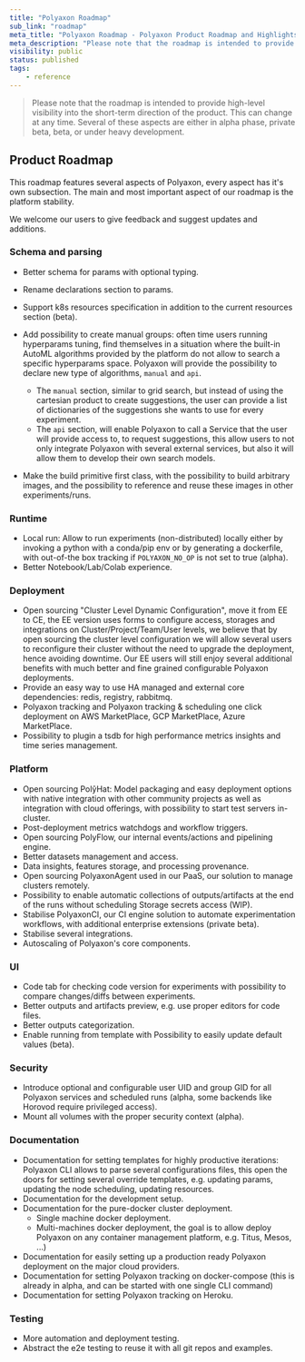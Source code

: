 ```yaml
---
title: "Polyaxon Roadmap"
sub_link: "roadmap"
meta_title: "Polyaxon Roadmap - Polyaxon Product Roadmap and Highlights"
meta_description: "Please note that the roadmap is intended to provide high-level visibility into the short-term direction of the product. This can change at any time."
visibility: public
status: published
tags:
    - reference
---
```


> Please note that the roadmap is intended to provide high-level visibility into the short-term direction of the product. This can change at any time. Several of these aspects are either in alpha phase, private beta, beta, or under heavy development.

## Product Roadmap

This roadmap features several aspects of Polyaxon, every aspect has it's own subsection. 
The main and most important aspect of our roadmap is the platform stability.

We welcome our users to give feedback and suggest updates and additions.

### Schema and parsing

 * Better schema for params with optional typing.
 * Rename declarations section to params.
 * Support k8s resources specification in addition to the current resources section (beta).
 * Add possibility to create manual groups: often time users running hyperparams tuning, 
   find themselves in a situation where the built-in AutoML algorithms provided by the platform do not allow to search a specific hyperparams space. 
   Polyaxon will provide the possibility to declare new type of algorithms, `manual` and `api`.
   
   * The `manual` section, similar to grid search, but instead of using the cartesian product to create suggestions, 
   the user can provide a list of dictionaries of the suggestions she wants to use for every experiment.
   * The `api` section, will enable Polyaxon to call a Service that the user will provide access to, to request suggestions, 
   this allow users to not only integrate Polyaxon with several external services, but also it will allow them to develop their own search models.
 * Make the build primitive first class, with the possibility to build arbitrary images, and the possibility to reference and reuse these images in other experiments/runs. 


### Runtime

 * Local run: Allow to run experiments (non-distributed) locally either by invoking a python with a conda/pip env or by generating a dockerfile, 
   with out-of-the box tracking if `POLYAXON_NO_OP` is not set to true (alpha).
 * Better Notebook/Lab/Colab experience.

### Deployment

 * Open sourcing "Cluster Level Dynamic Configuration", move it from EE to CE, the EE version uses forms to configure access, storages and integrations on Cluster/Project/Team/User levels, 
   we believe that by open sourcing the cluster level configuration we will allow several users to reconfigure their cluster without the need to upgrade the deployment, 
   hence avoiding downtime. 
   Our EE users will still enjoy several additional benefits with much better and fine grained configurable Polyaxon deployments.
 * Provide an easy way to use HA managed and external core dependencies: redis, registry, rabbitmq.
 * Polyaxon tracking and Polyaxon tracking & scheduling one click deployment on AWS MarketPlace, GCP MarketPlace, Azure MarketPlace.
 * Possibility to plugin a tsdb for high performance metrics insights and time series management.

### Platform

 * Open sourcing PolŷHat: Model packaging and easy deployment options with native integration with other community projects as well as integration with cloud offerings, 
   with possibility to start test servers in-cluster.
 * Post-deployment metrics watchdogs and workflow triggers.
 * Open sourcing PolyFlow, our internal events/actions and pipelining engine.
 * Better datasets management and access.
 * Data insights, features storage, and processing provenance.
 * Open sourcing PolyaxonAgent used in our PaaS, our solution to manage clusters remotely.
 * Possibility to enable automatic collections of outputs/artifacts at the end of the runs without scheduling Storage secrets access (WIP).
 * Stabilise PolyaxonCI, our CI engine solution to automate experimentation workflows, with additional enterprise extensions (private beta).
 * Stabilise several integrations.
 * Autoscaling of Polyaxon's core components.

### UI

 * Code tab for checking code version for experiments with possibility to compare changes/diffs between experiments.
 * Better outputs and artifacts preview, e.g. use proper editors for code files.
 * Better outputs categorization.
 * Enable running from template with Possibility to easily update default values (beta).

### Security

 * Introduce optional and configurable user UID and group GID for all Polyaxon services and scheduled runs (alpha, some backends like Horovod require privileged access).
 * Mount all volumes with the proper security context (alpha).

### Documentation
 
 * Documentation for setting templates for highly productive iterations: Polyaxon CLI allows to parse several configurations files, 
   this open the doors for setting several override templates, e.g. updating params, updating the node scheduling, updating resources.
 * Documentation for the development setup.
 * Documentation for the pure-docker cluster deployment.
   * Single machine docker deployment.
   * Multi-machines docker deployment, the goal is to allow deploy Polyaxon on any container management platform, e.g. Titus, Mesos, ...)
 * Documentation for easily setting up a production ready Polyaxon deployment on the major cloud providers.
 * Documentation for setting Polyaxon tracking on docker-compose (this is already in alpha, and can be started with one single CLI command)
 * Documentation for setting Polyaxon tracking on Heroku.
 
### Testing

 * More automation and deployment testing.
 * Abstract the e2e testing to reuse it with all git repos and examples.
